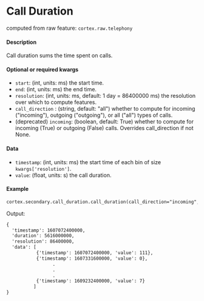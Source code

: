 # Call Duration

computed from raw feature: `cortex.raw.telephony`

#### Description

Call duration sums the time spent on calls. 

#### Optional or required kwargs

- `start`: (int, units: ms) the start time.
- `end`: (int, units: ms) the end time.
- `resolution`: (int, units: ms, default: 1 day = 86400000 ms) the resolution over which to compute features.
- `call_direction` : (string, default: "all") whether to compute for incoming ("incoming"), outgoing ("outgoing"), or
            all ("all") types of calls. 
- (deprecated) `incoming`: (boolean, default: True) whether to compute for incoming (True) or outgoing (False) calls.
            Overrides call_direction if not None.

#### Data

- `timestamp`: (int, units: ms) the start time of each bin of size `kwargs['resolution']`.
- `value`: (float, units: s) the call duration.

#### Example

```markdown
cortex.secondary.call_duration.call_duration(call_direction="incoming", id="U1234567890", start=1607072400000, end=1609232400001, resolution=86400000)
```
Output:
```markdown
{
  'timestamp': 1607072400000,
  'duration': 5616000000,
  'resolution': 86400000,
  'data': [
           {'timestamp': 1607072400000, 'value': 111},
           {'timestamp': 1607331600000, 'value': 0},
                 .
                 .
                 .
           {'timestamp': 1609232400000, 'value': 7}
          ]
}
```

